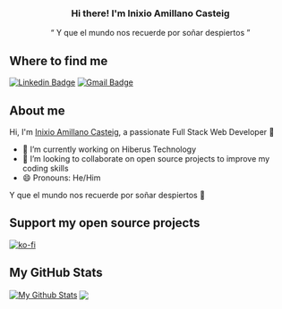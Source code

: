 <h3 align="center"> Hi there! I'm Inixio Amillano Casteig</h3>

<div align="center">&#8220; Y que el mundo nos recuerde por soñar despiertos &#8221;</div>

## Where to find me

[![Linkedin Badge](https://img.shields.io/badge/-Inixio%20Amillano-blue?style=flat-square&logo=Linkedin&logoColor=white&link=https://www.linkedin.com/in/inixioamillano/)](https://www.linkedin.com/in/inixioamillano/)
[![Gmail Badge](https://img.shields.io/badge/-inixio.amillano@inixio.dev-c14438?style=flat-square&logo=Gmail&logoColor=white&link=mailto:inixio.amillano@inixio.dev)](mailto:inixio.amillano@inixio.dev)

## About me

Hi, I'm [Inixio Amillano Casteig](https://inixio.dev/), a passionate Full Stack Web Developer 🚀

* 🔭 I’m currently working on Hiberus Technology
* 👯 I’m looking to collaborate on open source projects to improve my coding skills
* 😄 Pronouns: He/Him

<span class="iconify" data-icon="ion-md-quote" data-inline="false">Y que el mundo nos recuerde por soñar despiertos 🚀</span>

## Support my open source projects

[![ko-fi](https://ko-fi.com/img/githubbutton_sm.svg)](https://ko-fi.com/V7V43E9M0)

## My GitHub Stats

<a href="https://github.com/inixioamillano">
<img align="center" alt="My Github Stats" src="https://github-readme-stats.codestackr.vercel.app/api?username=inixioamillano&show_icons=true&hide_border=true&count_private=true&include_all_commits=true&theme=radical" /></a>

<a href="https://github.com/inixioamillano">
  <img align="center" src="https://github-readme-stats.anuraghazra1.vercel.app/api/top-langs/?username=inixioamillano&layout=compact&theme=radical" />
</a>
